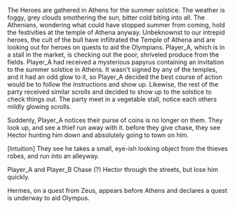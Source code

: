 The Heroes are gathered in Athens for the summer solstice.
The weather is foggy, grey clouds smothering the sun, bitter cold biting into all.
The Athenians, wondering what could have stopped summer from coming, hold the festivities at the temple of Athena anyway.
Unbeknownst to our intrepid heroes, the cult of the bull have infiltrated the Temple of Athena and are looking out for heroes on quests to aid the Olympians.
Player_A, which is in a stall in the market, is checking out the poor, shriveled produce from the fields.
Player_A had received a mysterious papyrus containing an invitation to the summer solstice in Athens. 
It wasn't signed by any of the temples, and it had an odd glow to it, so Player_A decided the best course of action would be to follow the instructions and show up.
Likewise, the rest of the party received similar scrolls and decided to show up to the solstice to check things out.
The party meet in a vegetable stall, notice each others mildly glowing scrolls.

Suddenly, Player_A notices their purse of coins is no longer on them.
They look up, and see a thief run away with it.
before they give chase, they see Hector hunting him down and absolutely going to town on him.

[Intuition] They see he takes a small, eye-ish looking object from the thieves robes, and run into an alleyway.

Player_A and Player_B Chase (?) Hector through the streets, but lose him quickly.

Hermes, on a quest from Zeus, appears before Athens and declares a quest is underway to aid Olympus.
